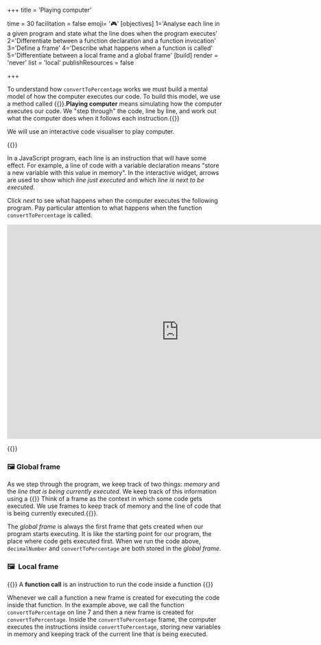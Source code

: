 +++
title = 'Playing computer'

time = 30
facilitation = false
emoji= '🎮'
[objectives]
    1='Analyse each line in a given program and state what the line does when the program executes'
    2='Differentiate between a function declaration and a function invocation'
    3='Define a frame'
    4='Describe what happens when a function is called'
    5='Differentiate between a local frame and a global frame'
[build]
  render = 'never'
  list = 'local'
  publishResources = false

+++

To understand how `convertToPercentage` works we must build a mental model of how the computer executes our code. To build this model, we use a method called {{<tooltip title="playing computer">}}.**Playing computer** means simulating how the computer executes our code. We "step through" the code, line by line, and work out what the computer does when it follows each instruction.{{</tooltip>}}

We will use an interactive code visualiser to play computer.

{{<note type="activity" title="👣 Step through">}}

In a JavaScript program, each line is an instruction that will have some effect. For example, a line of code with a variable declaration means "store a new variable with this value in memory". In the interactive widget, arrows are used to show which _line just executed_ and which _line is next to be executed_.

Click _next_ to see what happens when the computer executes the following program. Pay particular attention to what happens when the function `convertToPercentage` is called.

<iframe title="interactive-widget" width="800" height="500" frameborder="0" src="https://pythontutor.com/iframe-embed.html#code=const%20decimalNumber%20%3D%200.5%3B%0A%0Afunction%20convertToPercentage%28%29%20%7B%0A%20%20const%20percentage%20%3D%20%60%24%7BdecimalNumber%20*%20100%7D%25%60%3B%0A%7D%0A%0AconvertToPercentage%280.5%29%3B&codeDivHeight=400&codeDivWidth=300&cumulative=false&curInstr=4&heapPrimitives=nevernest&origin=opt-frontend.js&py=js&rawInputLstJSON=%5B%5D&textReferences=false"> </iframe>

{{</note>}}

### 🖼️ Global frame

As we step through the program, we keep track of two things: _memory_ and the _line that is being currently executed_. We keep track of this information using a {{<tooltip title="frame">}} Think of a frame as the context in which some code gets executed. We use frames to keep track of memory and the line of code that is being currently executed.{{</tooltip>}}.

The _global frame_ is always the first frame that gets created when our program starts executing. It is like the starting point for our program, the place where code gets executed first. When we run the code above, `decimalNumber` and `convertToPercentage` are both stored in the _global frame_.

### 🖼️  Local frame

{{<note type="tip" title="recall">}}
A **function call** is an instruction to run the code inside a function
{{</note>}}

Whenever we call a function a new frame is created for executing the code inside that function. In the example above, we call the function `convertToPercentage` on line 7 and then a new frame is created for `convertToPercentage`. Inside the `convertToPercentage` frame, the computer executes the instructions inside `convertToPercentage`, storing new variables in memory and keeping track of the current line that is being executed.
